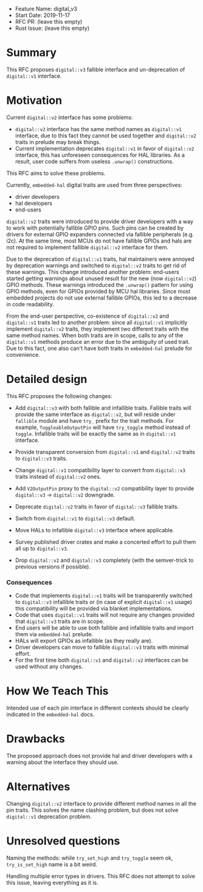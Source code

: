 - Feature Name: digital_v3
- Start Date: 2019-11-17
- RFC PR: (leave this empty)
- Rust Issue: (leave this empty)

# Summary
[summary]: #summary

This RFC proposes `digital::v3` fallible interface and un-deprecation of `digital::v1` interface.

# Motivation
[motivation]: #motivation

Current `digital::v2` interface has some problems:

* `digital::v2` interface has the same method names as `digital::v1` interface,
due to this fact they cannot be used together and `digital::v2` traits in prelude may break things.
* Current implementation deprecates `digital::v1` in favor of `digital::v2` interface,
this has unforeseen consequences for HAL libraries.
As a result, user code suffers from useless `.unwrap()` constructions.

This RFC aims to solve these problems.

Currently, `embedded-hal` digital traits are used from three perspectives:
* driver developers
* hal developers
* end-users

`digital::v2` traits were introduced to provide driver developers with a way to work with
potentially fallible GPIO pins. Such pins can be created by drivers for external GPIO expanders connected
via fallible peripherals (e.g. i2c). At the same time, most MCUs do not have fallible GPIOs and hals are not
required to implement fallible `digital::v2` interface for them. 

Due to the deprecation of `digital::v1` traits, hal maintainers were annoyed by deprecation warnings and
switched to `digital::v2` traits to get rid of these warnings. This change introduced another problem:
end-users started getting warnings about unused result for the new (now `digital::v2`) GPIO methods.
These warnings introduced the `.unwrap()` pattern for using GPIO methods, even for GPIOs provided by MCU hal
libraries. Since most embedded projects do not use external fallible GPIOs, this led to
a decrease in code readability.

From the end-user perspective, co-existence of `digital::v2` and `digital::v1` traits led to another problem:
since all `digital::v1` implicitly implement `digital::v2` traits, they implement two different
traits with the same method names. When both traits are in scope, calls to any of the `digital::v1` methods
produce an error due to the ambiguity of used trait. Due to this fact, one also can't have both traits in
`embedded-hal` prelude for convenience.

# Detailed design
[design]: #detailed-design

This RFC proposes the following changes:

* Add `digital::v3` with both fallible and infallible traits.
Fallible traits will provide the same interface as `digital::v2`, but will reside under `fallible` module and have
`try_` prefix for the trait methods.
For example, `ToggleableOutputPin` will have `try_toggle` method instead of `toggle`.
Infallible traits will be exactly the same as in `digital::v1` interface.

* Provide transparent conversion from `digital::v1` and `digital::v2` traits to `digital::v3` traits.
* Change `digital::v1` compatibility layer to convert from `digital::v3` traits instead of `digital::v2` ones.
* Add `V2OutputPin` proxy to the `digital::v2` compatibility layer to provide `digital::v3` -> `digital::v2` downgrade.
* Deprecate `digital::v2` traits in favor of `digital::v3` fallible traits.
* Switch from `digital::v1` to `digital::v3` default.
* Move HALs to infallible `digital::v3` interface where applicable.
* Survey published driver crates and make a concerted effort to pull them all up to `digital::v3`.
* Drop `digital::v2` and `digital::v3` completely (with the semver-trick to previous versions if possible).

### Consequences

* Code that implements `digital::v1` traits will be transparently switched to `digital::v3` infallible traits
or (in case of explicit `digital::v1` usage) this compatibility will be provided via blanket implementations.
* Code that uses `digital::v1` traits will not require any changes provided that `digital::v3` traits are in scope.
* End users will be able to use both fallible and infallible traits and import them via `embedded-hal` prelude.
* HALs will export GPIOs as infallible (as they really are).
* Driver developers can move to fallible `digital::v3` traits with minimal effort.
* For the first time both `digital::v1` and `digital::v2` interfaces can be used without any changes.

# How We Teach This
[how-we-teach-this]: #how-we-teach-this

Intended use of each pin interface in different contexts should be clearly indicated in the `embedded-hal` docs.

# Drawbacks
[drawbacks]: #drawbacks

The proposed approach does not provide hal and driver developers with a warning about the interface they should use. 

# Alternatives
[alternatives]: #alternatives

Changing `digital::v2` interface to provide different method names in all the pin traits.
This solves the name clashing problem, but does not solve `digital::v1` deprecation problem.

# Unresolved questions
[unresolved]: #unresolved-questions

Naming the methods: while `try_set_high` and `try_toggle` seem ok, `try_is_set_high` name is a bit weird.

Handling multiple error types in drivers. This RFC does not attempt to solve this issue,
leaving everything as it is.
